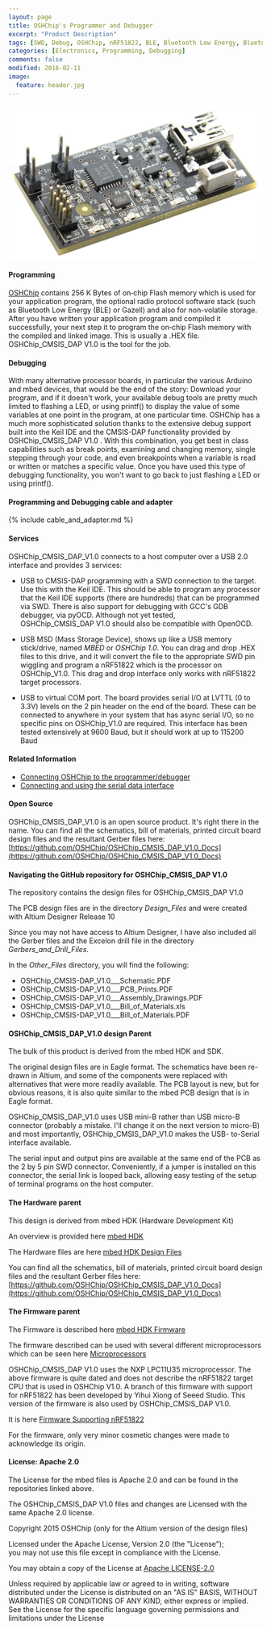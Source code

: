 ```yaml
---
layout: page
title: OSHChip's Programmer and Debugger
excerpt: "Product Description"
tags: [SWD, Debug, OSHChip, nRF51822, BLE, Bluetooth Low Energy, Bluetooth Smart]
categories: [Electronics, Programming, Debugging]
comments: false
modified: 2016-02-11
image:
  feature: header.jpg
---
```


![OSHChip](/images/OSHChip_CMSIS_DAP_V1.0.jpg "OSHChip_CMSIS_DAP V1.0")


#### Programming

[OSHChip](OSHChip_V1.0_Product.html) contains 256 K Bytes of
on&#8209;chip Flash memory which is used for your application program,
the optional radio protocol software stack (such as Bluetooth Low
Energy (BLE) or Gazell) and also for non-volatile storage. After you
have written your application program and compiled it successfully,
your next step it to program the on&#8209;chip Flash memory with the
compiled and linked image. This is usually a .HEX file.  
OSHChip_CMSIS_DAP V1.0 is the tool for the job.

#### Debugging

With many alternative processor boards, in particular the various
Arduino and mbed devices, that would be the end of the story: Download
your program, and if it doesn't work, your available debug tools are
pretty much limited to flashing a LED, or using printf() to display
the value of some variables at one point in the program, at one
particular time. OSHChip has a much more sophisticated solution thanks
to the extensive debug support built into the Keil IDE and the
CMSIS-DAP functionality provided by OSHChip_CMSIS_DAP&nbsp;V1.0 .
With this combination, you get best in class capabilities such as
break points, examining and changing memory, single stepping through
your code, and even breakpoints when a variable is read or written or
matches a specific value. Once you have used this type of debugging
functionality, you won't want to go back to just flashing a LED or
using printf().

#### Programming and Debugging cable and adapter

{% include cable_and_adapter.md %}

#### Services

OSHChip_CMSIS_DAP_V1.0 connects to a host computer over a USB 2.0 interface
and provides 3 services:

* USB to CMSIS-DAP programming with a SWD connection to the target.
Use this with the Keil IDE. This should be able to program any
processor that the Keil IDE supports (there are hundreds) that can be
programmed via SWD. There is also support for debugging with GCC's GDB
debugger, via pyOCD. Although not yet tested, OSHChip_CMSIS_DAP&nbsp;V1.0
should also be compatible with OpenOCD.

* USB MSD (Mass Storage Device), shows up like a USB memory stick/drive,
named *MBED* or *OSHChip 1.0*. You can drag and drop .HEX files to this
drive, and it will convert the file to the appropriate SWD pin wiggling
and program a nRF51822 which is the processor on OSHChip_V1.0. This drag
and drop interface only works with nRF51822 target processors.

* USB to virtual COM port. The board provides serial I/O at LVTTL (0 to
3.3V) levels on the 2 pin header on the end of the board. These can be
connected to anywhere in your system that has async serial I/O, so no
specific pins on OSHChip_V1.0 are required. This interface has been
tested extensively at 9600 Baud, but it should work at up to 115200 Baud

#### Related Information

* [Connecting OSHChip to the programmer/debugger](/docs/OSHChip_Connections.html)
* [Connecting and using the serial data interface](/docs/OSHChip_CMSIS_DAP_V1.0_Serial_Data_Interface.html)

#### Open Source

OSHChip_CMSIS_DAP_V1.0 is an open source product.  It's right there
in the name. You can find all the schematics, bill of materials,
printed circuit board design files and the resultant Gerber files
here: [https://github.com/OSHChip/OSHChip_CMSIS_DAP_V1.0_Docs](https://github.com/OSHChip/OSHChip_CMSIS_DAP_V1.0_Docs)

#### Navigating the GitHub repository for OSHChip_CMSIS_DAP V1.0

The repository contains the design files for OSHChip_CMSIS_DAP V1.0

The PCB design files are in the directory *Design_Files* and were
created with Altium Designer Release 10

Since you may not have access to Altium Designer, I have also
included all the Gerber files and the Excelon drill file in the
directory *Gerbers_and_Drill_Files*.

In the *Other_Files* directory, you will find the following:

* OSHChip_CMSIS-DAP_V1.0___Schematic.PDF
* OSHChip_CMSIS-DAP_V1.0___PCB_Prints.PDF
* OSHChip_CMSIS-DAP_V1.0___Assembly_Drawings.PDF
* OSHChip_CMSIS-DAP_V1.0___Bill_of_Materials.xls
* OSHChip_CMSIS-DAP_V1.0___Bill_of_Materials.PDF


#### OSHChip_CMSIS_DAP_V1.0 design Parent

The bulk of this product is derived from the mbed HDK and SDK.

The original design files are in Eagle format. The schematics have
been re-drawn in Altium, and some of the components were replaced with
alternatives that were more readily available. The PCB layout is new,
but for obvious reasons, it is also quite similar to the mbed PCB
design that is in Eagle format.

OSHChip_CMSIS_DAP_V1.0 uses USB mini-B rather than USB micro-B
connector (probably a mistake. I'll change it on the next version to
micro-B) and most importantly, OSHChip_CMSIS_DAP_V1.0 makes the USB-
to-Serial interface available.

The serial input and output pins are available at the same end of the
PCB as the 2&nbsp;by&nbsp;5 pin SWD connector. Conveniently, if a
jumper is installed on this connector, the serial link is looped back,
allowing easy testing of the setup of terminal programs on the host
computer.

#### The Hardware parent

This design is derived from mbed HDK (Hardware Development Kit)

An overview is provided here <a href="https://developer.mbed.org/handbook/mbed-HDK" target="_blank">mbed HDK</a>

The Hardware files are here <a href="https://developer.mbed.org/teams/mbed/code/mbed-HDK" target="_blank">mbed HDK Design Files</a>

You can find all the schematics, bill of materials,
printed circuit board design files and the resultant Gerber files
here: [https://github.com/OSHChip/OSHChip_CMSIS_DAP_V1.0_Docs](https://github.com/OSHChip/OSHChip_CMSIS_DAP_V1.0_Docs)

#### The Firmware parent

The Firmware is described here <a href="https://developer.mbed.org/handbook/cmsis-dap-interface-firmware" target="_blank">mbed HDK Firmware</a>

The firmware described can be used with several different microprocessors
which can be seen here <a href="https://github.com/mbedmicro/CMSIS-DAP/tree/master/interface/mdk" target="_blank">Microprocessors</a>

OSHChip_CMSIS_DAP V1.0 uses the NXP LPC11U35 microprocessor.
The above firmware is quite dated and does not describe the nRF51822 target CPU
that is used in OSHChip V1.0. A branch of this firmware with support
for nRF51822 has been developed by Yihui Xiong of Seeed Studio.
This version of the firmware is also used by OSHChip_CMSIS_DAP V1.0.

It is here <a href="https://github.com/xiongyihui/CMSIS-DAP" target="_blank">Firmware Supporting nRF51822</a>

For the firmware, only very minor cosmetic changes were made
to acknowledge its origin.

#### License: Apache 2.0

The License for the mbed files is Apache 2.0 and can be found in
the repositories linked above.

The OSHChip_CMSIS_DAP V1.0 files and changes are Licensed with
the same Apache 2.0 license.

Copyright 2015 OSHChip (only for the Altium version of the design files)

Licensed under the Apache License, Version 2.0 (the "License"); <br>
you may not use this file except in compliance with the License.

You may obtain a copy of the License at <a href="http://www.apache.org/licenses/LICENSE-2.0" target="_blank">Apache LICENSE-2.0</a>

Unless required by applicable law or agreed to in writing, software
distributed under the License is distributed on an "AS IS" BASIS,
WITHOUT WARRANTIES OR CONDITIONS OF ANY KIND, either express or implied.
See the License for the specific language governing permissions and
limitations under the License
